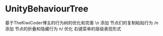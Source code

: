 # UnityBehaviourTree
 基于TheKiwiCoder博主的行为树的优化和完善
\n
添加 节点们的复制粘贴行为
/n
添加 节点的折叠和隐藏行为
n/
优化 右键菜单的层级表现形式
